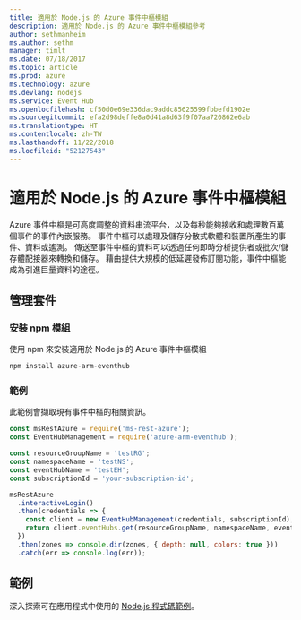 ```yaml
---
title: 適用於 Node.js 的 Azure 事件中樞模組
description: 適用於 Node.js 的 Azure 事件中樞模組參考
author: sethmanheim
ms.author: sethm
manager: timlt
ms.date: 07/18/2017
ms.topic: article
ms.prod: azure
ms.technology: azure
ms.devlang: nodejs
ms.service: Event Hub
ms.openlocfilehash: cf50d0e69e336dac9addc85625599fbbefd1902e
ms.sourcegitcommit: efa2d98deffe8a0d41a8d63f9f07aa720862e6ab
ms.translationtype: HT
ms.contentlocale: zh-TW
ms.lasthandoff: 11/22/2018
ms.locfileid: "52127543"
---
```

# <a name="azure-event-hub-modules-for-nodejs"></a>適用於 Node.js 的 Azure 事件中樞模組

Azure 事件中樞是可高度調整的資料串流平台，以及每秒能夠接收和處理數百萬個事件的事件內嵌服務。 事件中樞可以處理及儲存分散式軟體和裝置所產生的事件、資料或遙測。 傳送至事件中樞的資料可以透過任何即時分析提供者或批次/儲存體配接器來轉換和儲存。 藉由提供大規模的低延遲發佈訂閱功能，事件中樞能成為引進巨量資料的途徑。

## <a name="management-package"></a>管理套件

### <a name="install-the-npm-module"></a>安裝 npm 模組 

使用 npm 來安裝適用於 Node.js 的 Azure 事件中樞模組

```bash
npm install azure-arm-eventhub
```

### <a name="example"></a>範例

此範例會擷取現有事件中樞的相關資訊。

```javascript
const msRestAzure = require('ms-rest-azure');
const EventHubManagement = require('azure-arm-eventhub');

const resourceGroupName = 'testRG';
const namespaceName = 'testNS';
const eventHubName = 'testEH';
const subscriptionId = 'your-subscription-id';

msRestAzure
  .interactiveLogin()
  .then(credentials => {
    const client = new EventHubManagement(credentials, subscriptionId);
    return client.eventHubs.get(resourceGroupName, namespaceName, eventHubName);
  })
  .then(zones => console.dir(zones, { depth: null, colors: true }))
  .catch(err => console.log(err));
```

## <a name="samples"></a>範例

深入探索可在應用程式中使用的 [Node.js 程式碼範例](https://azure.microsoft.com/resources/samples/?platform=nodejs)。
